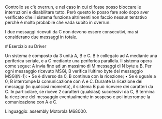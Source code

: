 Controllo se c'è overrun, e nel caso in cui ci fosse posso bloccare le interruzioni e disabilitare tutto.
Però questo lo posso fare solo dopo aver verificato che il sistema funziona altrimenti non faccio nessun tentativo perchè è molto probabile che vada subito in overrun.

I due messaggi ricevuti da C non devono essere consecutivi, ma si considerano due messaggi in totale.

# Esercizio su Driver

Un sistema è composto da 3 unità A, B e C. B è collegato ad A mediante una periferica seriale, e a C mediante una periferica parallela. Il sistema opera come segue:
A invia fino ad un massimo di M messaggi di N byte a B. Per ogni messaggio ricevuto MSGi, B verifica l’ultimo byte del messaggio MSGi(N-1):
• Se è diverso da 0, B continua con la ricezione;
• Se è uguale a 0, B interrompe la comunicazione con A e C.
Durante la ricezione dei messaggi (in qualsiasi momento), il sistema B può ricevere dei caratteri da C. In particolare, se riceve 2 caratteri (qualsiasi) successivi da C, B termina la ricezione del messaggio eventualmente in sospeso e poi interrompe la comunicazione con A e C.

Linguaggio: assembly Motorola M68000.